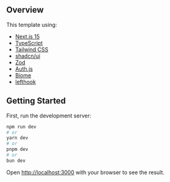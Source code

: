## Overview

This template using:

- [Next.js 15](https://nextjs.org/15)
- [TypeScript](https://www.typescriptlang.org)
- [Tailwind CSS](https://tailwindcss.com)
- [shadcn/ui](https://ui.shadcn.com)
- [Zod](https://zod.dev)
- [Auth.js](https://authjs.dev)
- [Biome](https://biomejs.dev)
- [lefthook](https://github.com/evilmartians/lefthook)

## Getting Started

First, run the development server:

```bash
npm run dev
# or
yarn dev
# or
pnpm dev
# or
bun dev
```

Open [http://localhost:3000](http://localhost:3000) with your browser to see the result.
